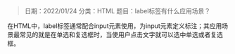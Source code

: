 > 日期：2022/01/24
分类：HTML
题目：label标签有什么应用场景？

在HTML中，label标签通常配合input元素使用，为input元素定义标注；其应用场景最常见的就是在单选和复选框时，当使用户点击文字就可以选中单选或者复选框。